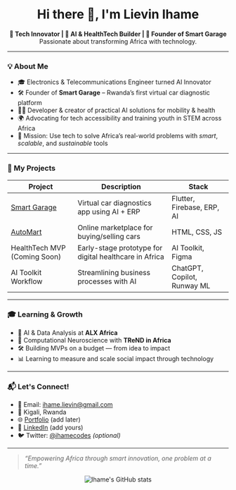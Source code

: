<h1 align="center">Hi there 👋, I'm Lievin Ihame</h1>

<p align="center">
  <b>🚀 Tech Innovator | 🤖 AI & HealthTech Builder | 🔧 Founder of Smart Garage</b><br>
  Passionate about transforming Africa with technology.
</p>

---

### 💡 About Me

- 🎓 Electronics & Telecommunications Engineer turned AI Innovator  
- 🛠 Founder of **Smart Garage** – Rwanda’s first virtual car diagnostic platform  
- 👨‍💻 Developer & creator of practical AI solutions for mobility & health  
- 🌍 Advocating for tech accessibility and training youth in STEM across Africa  
- 🎯 Mission: Use tech to solve Africa’s real-world problems with *smart*, *scalable*, and *sustainable* tools

---

### 🔧 My Projects

| Project | Description | Stack |
|--------|-------------|-------|
| [Smart Garage](https://github.com/Ihame/Smart-App) | Virtual car diagnostics app using AI + ERP | Flutter, Firebase, ERP, AI |
| [AutoMart](https://github.com/Ihame/autoMart) | Online marketplace for buying/selling cars | HTML, CSS, JS |
| HealthTech MVP (Coming Soon) | Early-stage prototype for digital healthcare in Africa | AI Toolkit, Figma |
| AI Toolkit Workflow | Streamlining business processes with AI | ChatGPT, Copilot, Runway ML |

---

### 🎓 Learning & Growth

- 📘 AI & Data Analysis at **ALX Africa**
- 🧠 Computational Neuroscience with **TReND in Africa**
- 🛠️ Building MVPs on a budget — from idea to impact
- 📊 Learning to measure and scale social impact through technology

---

### 📬 Let's Connect!

- 📧 Email: ihame.lievin@gmail.com  
- 📍 Kigali, Rwanda  
- 🌐 [Portfolio](https://yourportfolio.com) (add later)  
- 💼 [LinkedIn](https://linkedin.com/in/your-link) (add yours)  
- 🐦 Twitter: [@ihamecodes](https://twitter.com/ihamecodes) *(optional)*

---

> _“Empowering Africa through smart innovation, one problem at a time.”_

<p align="center">
  <img src="https://github-readme-stats.vercel.app/api?username=Ihame&show_icons=true&theme=radical" alt="Ihame's GitHub stats"/>
</p>
